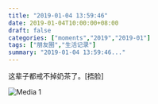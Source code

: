```yaml
---
title: "2019-01-04 13:59:46"
date: 2019-01-04T10:00:00+08:00
draft: false
categories: ["moments","2019","2019-01"]
tags: ["朋友圈","生活记录"]
summary: "2019-01-04 13:59:46..."
---
```


这辈子都戒不掉奶茶了。[捂脸]

![Media 1](/Moments/photos/2019-01-04/201901041359460.jpg)

